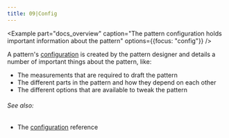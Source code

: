 ```yaml
---
title: 09|Config
---
```


<Example 
  part="docs_overview" 
  caption="The pattern configuration holds important information about the pattern"
  options={{focus: "config"}}
/>

A pattern's [configuration](/reference/config/) is created by the pattern designer
and details a number of important things about the pattern, like:

 - The measurements that are required to draft the pattern
 - The different parts in the pattern and how they depend on each other
 - The different options that are available to tweak the pattern

<Note>

###### See also:

 - The [configuration](/reference/config/) reference

</Note>

